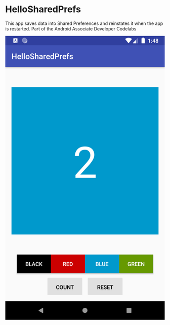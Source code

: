 # HelloSharedPrefs
This app saves data into Shared Preferences and reinstates it when the app is restarted. Part of the Android Associate Developer Codelabs

![MainActivity Screenshot](https://raw.githubusercontent.com/jpillay07/HelloSharedPrefs/master/app/src/main/res/drawable/Screenshot_1589500132.png)
